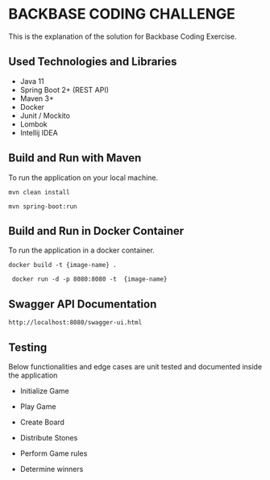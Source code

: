 # BACKBASE CODING CHALLENGE #

This is the explanation of the solution for Backbase Coding Exercise.

## Used Technologies and Libraries

+ Java 11
+ Spring Boot 2+ (REST API)
+ Maven 3+
+ Docker
+ Junit / Mockito
+ Lombok
+ Intellij IDEA

## Build and Run with Maven

To run the application on your local machine.

`mvn clean install`

`mvn spring-boot:run `

## Build and Run in Docker Container

To run the application in a docker container.

`docker build -t {image-name} .`

` docker run -d -p 8080:8080 -t  {image-name}`

## Swagger API Documentation ##

`http://localhost:8080/swagger-ui.html`


## Testing

Below functionalities and edge cases are unit tested and documented inside the application

+ Initialize Game

+ Play Game

+ Create Board

+ Distribute Stones

+ Perform Game rules

+ Determine winners
